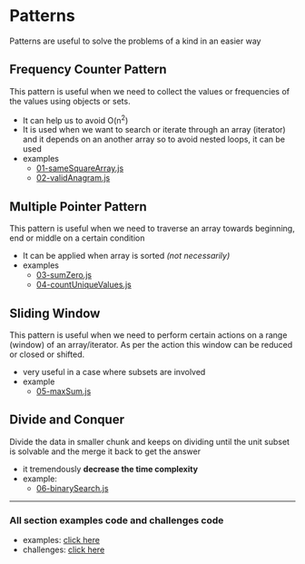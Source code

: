 # Patterns

Patterns are useful to solve the problems of a kind in an easier way

## Frequency Counter Pattern

This pattern is useful when we need to collect the values or frequencies of the values using objects or sets.

- It can help us to avoid O(n<sup>2</sup>)
- It is used when we want to search or iterate through an array (iterator) and it depends on an another array so to avoid nested loops, it can be used
- examples
  - [01-sameSquareArray.js](./examples/examples.html#01-samesquarearrayjs)
  - [02-validAnagram.js](./examples/examples.html#02-validanagramjs)


## Multiple Pointer Pattern

This pattern is useful when we need to traverse an array towards beginning, end or middle on a certain condition

- It can be applied when array is sorted _(not necessarily)_
- examples
  - [03-sumZero.js](./examples/examples.html#03-sumzerojs)
  - [04-countUniqueValues.js](./examples/examples.html#04-countuniquevaluesjs)


## Sliding Window

This pattern is useful when we need to perform certain actions on a range (window) of an array/iterator.
As per the action this window can be reduced or closed or shifted.

- very useful in a case where subsets are involved
- example
  - [05-maxSum.js](./examples/examples.html#05-maxsumjs)


## Divide and Conquer

Divide the data in smaller chunk and keeps on dividing until the unit subset is solvable and the merge it back to get the answer

- it tremendously __decrease the time complexity__
- example:
  - [06-binarySearch.js](./examples/examples.html#06-binarysearchjs)

---

### All section examples code and challenges code
- examples: [click here](./examples/examples.html)
- challenges: [click here](./challenges/challenges.html)
